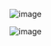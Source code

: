 ![image](https://user-images.githubusercontent.com/56068905/138502166-bd85c58e-1ee2-4267-881e-e44591aeba3c.png)

![image](https://user-images.githubusercontent.com/56068905/138502182-d7a90b17-0c6b-4169-be11-ba5eb78dd5b5.png)
